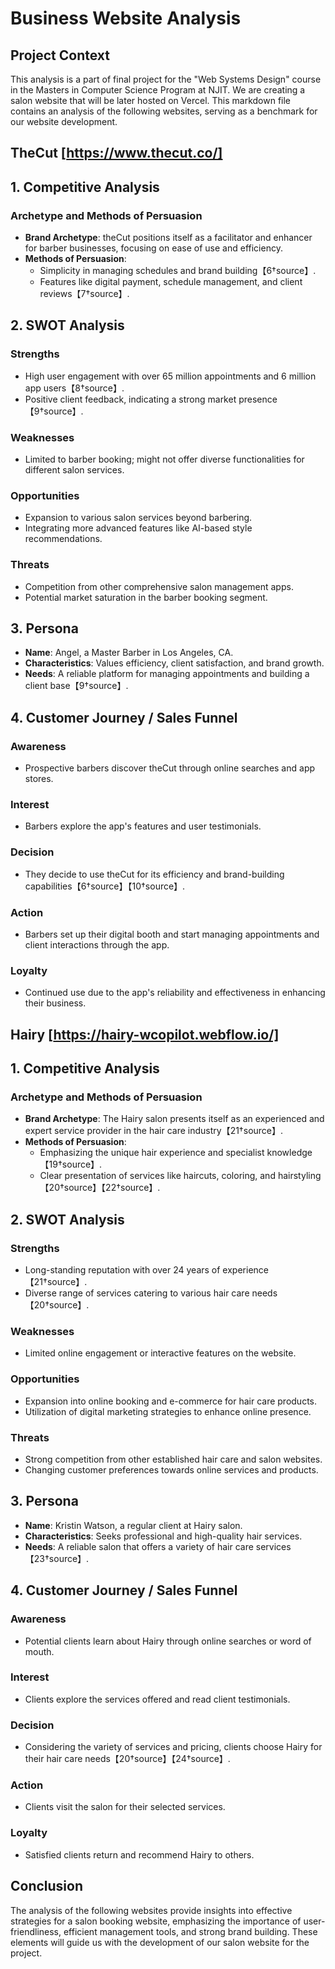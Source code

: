 
# Business Website Analysis

## Project Context
This analysis is a part of final project for the "Web Systems Design" course in the Masters in Computer Science Program at NJIT. We are creating a salon website that will be later hosted on Vercel. This markdown file contains an analysis of the following websites, serving as a benchmark for our website development.

## TheCut [https://www.thecut.co/]
## 1. Competitive Analysis

### Archetype and Methods of Persuasion
- **Brand Archetype**: theCut positions itself as a facilitator and enhancer for barber businesses, focusing on ease of use and efficiency.
- **Methods of Persuasion**:
  - Simplicity in managing schedules and brand building【6†source】.
  - Features like digital payment, schedule management, and client reviews【7†source】.

## 2. SWOT Analysis

### Strengths
- High user engagement with over 65 million appointments and 6 million app users【8†source】.
- Positive client feedback, indicating a strong market presence【9†source】.

### Weaknesses
- Limited to barber booking; might not offer diverse functionalities for different salon services.

### Opportunities
- Expansion to various salon services beyond barbering.
- Integrating more advanced features like AI-based style recommendations.

### Threats
- Competition from other comprehensive salon management apps.
- Potential market saturation in the barber booking segment.

## 3. Persona
- **Name**: Angel, a Master Barber in Los Angeles, CA.
- **Characteristics**: Values efficiency, client satisfaction, and brand growth.
- **Needs**: A reliable platform for managing appointments and building a client base【9†source】.

## 4. Customer Journey / Sales Funnel

### Awareness
- Prospective barbers discover theCut through online searches and app stores.

### Interest
- Barbers explore the app's features and user testimonials.

### Decision
- They decide to use theCut for its efficiency and brand-building capabilities【6†source】【10†source】.

### Action
- Barbers set up their digital booth and start managing appointments and client interactions through the app.

### Loyalty
- Continued use due to the app's reliability and effectiveness in enhancing their business.

  

 ## Hairy [https://hairy-wcopilot.webflow.io/]
## 1. Competitive Analysis

### Archetype and Methods of Persuasion
- **Brand Archetype**: The Hairy salon presents itself as an experienced and expert service provider in the hair care industry【21†source】.
- **Methods of Persuasion**:
  - Emphasizing the unique hair experience and specialist knowledge【19†source】.
  - Clear presentation of services like haircuts, coloring, and hairstyling【20†source】【22†source】.

## 2. SWOT Analysis

### Strengths
- Long-standing reputation with over 24 years of experience【21†source】.
- Diverse range of services catering to various hair care needs【20†source】.

### Weaknesses
- Limited online engagement or interactive features on the website.

### Opportunities
- Expansion into online booking and e-commerce for hair care products.
- Utilization of digital marketing strategies to enhance online presence.

### Threats
- Strong competition from other established hair care and salon websites.
- Changing customer preferences towards online services and products.

## 3. Persona
- **Name**: Kristin Watson, a regular client at Hairy salon.
- **Characteristics**: Seeks professional and high-quality hair services.
- **Needs**: A reliable salon that offers a variety of hair care services【23†source】.

## 4. Customer Journey / Sales Funnel

### Awareness
- Potential clients learn about Hairy through online searches or word of mouth.

### Interest
- Clients explore the services offered and read client testimonials.

### Decision
- Considering the variety of services and pricing, clients choose Hairy for their hair care needs【20†source】【24†source】.

### Action
- Clients visit the salon for their selected services.

### Loyalty
- Satisfied clients return and recommend Hairy to others.

  

## Conclusion
The analysis of the following websites provide insights into effective strategies for a salon booking website, emphasizing the importance of user-friendliness, efficient management tools, and strong brand building. These elements will guide us with the development of our salon website for the project.
